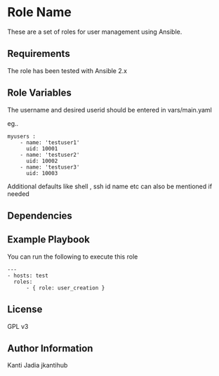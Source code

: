 Role Name
=========

These are a set of roles for user management using Ansible.

Requirements
------------
The role has been tested with Ansible 2.x


Role Variables
--------------
The username and desired userid should be entered in vars/main.yaml

eg..
```
myusers :
    - name: 'testuser1'
      uid: 10001 
    - name: 'testuser2'
      uid: 10002
    - name: 'testuser3'
      uid: 10003
```

Additional defaults like shell , ssh id name etc can also be mentioned if needed


Dependencies
------------

Example Playbook
----------------
You can run the following to execute this role

```
---
- hosts: test
  roles:
      - { role: user_creation }
```

License
-------

GPL v3

Author Information
------------------
Kanti Jadia jkantihub
